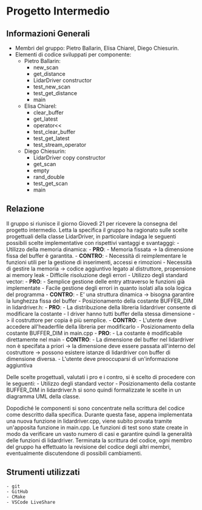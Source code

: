# Progetto Intermedio
## Informazioni Generali
- Membri del gruppo: Pietro Ballarin, Elisa Chiarel, Diego Chiesurin.
- Elementi di codice sviluppati per componente:
    - Pietro Ballarin: 
        - new_scan
        - get_distance
        - LidarDriver constructor
        - test_new_scan
        - test_get_distance
        - main
    - Elisa Chiarel:
        - clear_buffer
        - get_latest
        - operator<<
        - test_clear_buffer
        - test_get_latest
        - test_stream_operator
    - Diego Chiesurin: 
        - LidarDriver copy constructor
        - get_scan
        - empty
        - rand_double
        - test_get_scan
        - main
    
## Relazione
Il gruppo si riunisce il giorno Giovedì 21 per ricevere la consegna del progetto intermedio.
Letta la specifica il gruppo ha ragionato sulle scelte progettuali della classe LidarDriver, in
particolare indaga le seguenti possibili scelte implementative con rispettivi vantaggi e svantagggi:
    - Utilizzo della memoria dinamica:
        - **PRO**:
            - Memoria fissata -> la dimensione fissa del buffer è garantita.
        - **CONTRO**:
            - Necessità di reimplementare le funzioni utili per la gestione di inserimenti, accessi e rimozioni
            - Necessità di gestire la memoria -> codice aggiuntivo legato al distruttore, propensione ai memory leak
            - Difficile risoluzione degli errori
    - Utilizzo degli standard vector:
        - **PRO**:
            - Semplice gestione delle entry attraverso le funzioni già implementate
            - Facile gestione degli errori in quanto isolati alla sola logica del programma
        - **CONTRO**:
            - E' una struttura dinamica -> bisogna garantire la lunghezza fissa del buffer
    - Posizionamento della costante BUFFER_DIM in lidardriver.h:
        - **PRO**:
            - La distribuzione della libreria lidardriver consente di modificare la costante
            - I driver hanno tutti buffer della stessa dimensione -> il costruttore per copia
              è più semplice.
        - **CONTRO**:
            - L'utente deve accedere all'headerfile della libreria per modificarlo
    - Posizionamento della costante BUFFER_DIM in main.cpp
        - **PRO**:
            - La costante è modificabile direttamente nel main
        - **CONTRO**:
            - La dimensione del buffer nel lidardriver non è specifata a priori -> la dimensione deve essere
              passata all'interno del costruttore -> possono esistere istanze di lidardriver con buffer di
              dimensione diversa.
            - L'utente deve preoccuparsi di un'informazione aggiuntiva

Delle scelte progettuali, valutati i pro e i contro, si è scelto di procedere con le seguenti:
    - Utilizzo degli standard vector
    - Posizionamento della costante BUFFER_DIM in lidardriver.h
si sono quindi formalizzate le scelte in un diagramma UML della classe.

Dopodiché le componenti si sono concentrate nella scrittura del codice come descritto dalla specifica.
Durante questa fase, appena implementata una nuova funzione in lidardriver.cpp, viene 
subito provata tramite un'apposita funzione in main.cpp.
Le funzioni di test sono state create in modo da verificare un vasto numero di casi
e garantire quindi la generalità delle funzioni di lidardriver.
Terminata la scrittura del codice, ogni membro del gruppo ha effettuato la revisione del codice 
degli altri membri, eventualmente discutendone di possibili cambiamenti.

## Strumenti utilizzati
    - git
    - GitHub
    - CMake
    - VSCode LiveShare
